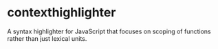 contexthighlighter
==================

A syntax highlighter for JavaScript that focuses on scoping of functions rather than just lexical units.
